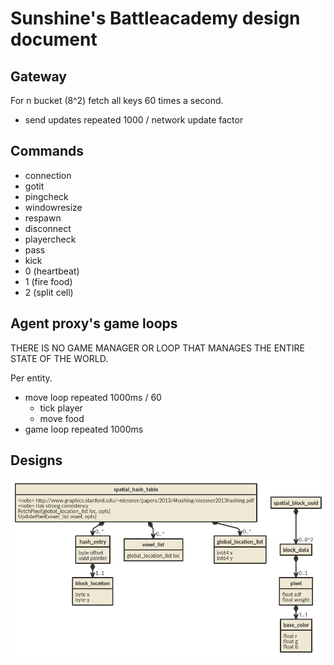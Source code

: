 # Sunshine's Battleacademy design document

## Gateway

For n bucket (8^2) fetch all keys 60 times a second.

* send updates repeated 1000 / network update factor

## Commands

* connection
* gotit
* pingcheck
* windowresize
* respawn
* disconnect
* playercheck
* pass
* kick
* 0 (heartbeat)
* 1 (fire food)
* 2 (split cell)

## Agent proxy's game loops

THERE IS NO GAME MANAGER OR LOOP THAT MANAGES THE ENTIRE STATE OF THE WORLD.

Per entity.

* move loop repeated 1000ms / 60
  - tick player
  - move food
* game loop repeated 1000ms

## Designs

![Storage of grid elements](grid.nomnoml.png "Logo Title Text 1")
